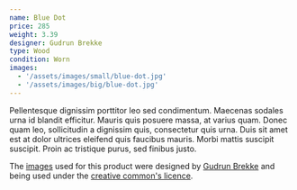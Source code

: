 ```yaml
---
name: Blue Dot
price: 285
weight: 3.39
designer: Gudrun Brekke
type: Wood
condition: Worn
images:
  - '/assets/images/small/blue-dot.jpg'
  - '/assets/images/big/blue-dot.jpg'
---
```


Pellentesque dignissim porttitor leo sed condimentum. Maecenas sodales urna id blandit efficitur. Mauris quis posuere massa, at varius quam. Donec quam leo, sollicitudin a dignissim quis, consectetur quis urna. Duis sit amet est at dolor ultrices eleifend quis faucibus mauris. Morbi mattis suscipit suscipit. Proin ac tristique purus, sed finibus justo.

The [images][flickr] used for this product were designed by [Gudrun Brekke][designer] and being used under the [creative common's licence][licence].

[flickr]: http://www.flickr.com/photos/50290212@N05/15455617174
[designer]: http://www.behance.net/Gudrun
[licence]: http://creativecommons.org/licenses/by/2.0